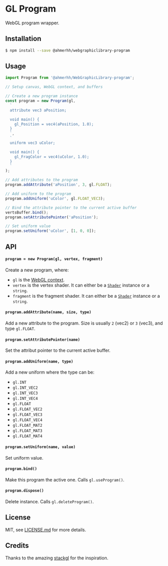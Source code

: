 # GL Program

WebGL program wrapper.

## Installation

```sh
$ npm install --save @ahmerhh/webgraphiclibrary-program
```

## Usage

```js
import Program from '@ahmerhh/WebGraphicLibrary-program';

// Setup canvas, WebGL context, and buffers

// Create a new program instance
const program = new Program(gl,
  `
  attribute vec3 aPosition;

  void main() {
    gl_Position = vec4(aPosition, 1.0);
  }
  `,
  `
  uniform vec3 uColor;

  void main() {
    gl_FragColor = vec4(uColor, 1.0);
  }
  `
);

// Add attributes to the program
program.addAttribute('aPosition', 3, gl.FLOAT);

// Add uniform to the program
program.addUniform('uColor', gl.FLOAT_VEC3);

// Bind the attribute pointer to the current active buffer
vertsBuffer.bind();
program.setAttributePointer('aPosition');

// Set uniform value
program.setUniform('uColor', [1, 0, 0]);
```

## API

#### `program = new Program(gl, vertex, fragment)`

Create a new program, where:
- `gl` is the [WebGL context](https://github.com/ahmerhh/WebGraphicLibrary-context).
- `vertex` is the vertex shader. It can either be a [`Shader`](https://github.com/ahmerhh/WebGraphicLibrary-shader) instance or a `string`.
- `fragment` is the fragment shader. It can either be a [`Shader`](https://github.com/ahmerhh/WebGraphicLibrary-shader) instance or a `string`.

#### `program.addAttribute(name, size, type)`

Add a new attribute to the program. Size is usually `2` (vec2) or `3` (vec3), and type `gl.FLOAT`.

#### `program.setAttributePointer(name)`

Set the attribut pointer to the current active buffer.

#### `program.addUniform(name, type)`

Add a new uniform where the type can be:
- `gl.INT`
- `gl.INT_VEC2`
- `gl.INT_VEC3`
- `gl.INT_VEC4`
- `gl.FLOAT`
- `gl.FLOAT_VEC2`
- `gl.FLOAT_VEC3`
- `gl.FLOAT_VEC4`
- `gl.FLOAT_MAT2`
- `gl.FLOAT_MAT3`
- `gl.FLOAT_MAT4`

#### `program.setUniform(name, value)`

Set uniform value.

#### `program.bind()`

Make this program the active one. Calls `gl.useProgram()`.

#### `program.dispose()`

Delete instance. Calls `gl.deleteProgram()`.

## License

MIT, see [LICENSE.md](https://github.com/ahmerhh/gl-program/blob/master/LICENSE.md) for more details.

## Credits

Thanks to the amazing [stackgl](http://stack.gl/) for the inspiration.